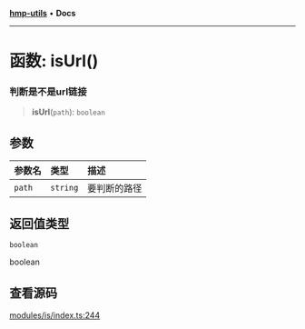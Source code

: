 [**hmp-utils**](../README.md) • **Docs**

***

# 函数: isUrl()

### 判断是不是url链接

> **isUrl**(`path`): `boolean`

## 参数

| 参数名 | 类型 | 描述 |
| :------ | :------ | :------ |
| `path` | `string` | 要判断的路径 |

## 返回值类型

`boolean`

boolean

## 查看源码

[modules/is/index.ts:244](https://github.com/hmp1049127947/hmp-utils/blob/dee7627dd7f5e043cd0494e8f8fdc05ccdb65423/src/modules/is/index.ts#L244)
